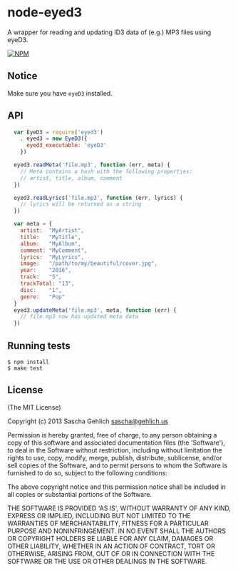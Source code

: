 # node-eyed3

A wrapper for reading and updating ID3 data of (e.g.) MP3 files using eyeD3.

[![NPM](https://nodei.co/npm/eyed3.png)](https://nodei.co/npm/eyed3/)

## Notice

Make sure you have `eyeD3` installed.

## API

```js
  var EyeD3 = require('eyed3')
    , eyed3 = new EyeD3({
      eyed3_executable: 'eyeD3'
    })

  eyed3.readMeta('file.mp3', function (err, meta) {
    // Meta contains a hash with the following properties:
    // artist, title, album, comment
  })

  eyed3.readLyrics('file.mp3', function (err, lyrics) {
    // lyrics will be returned as a string
  })

  var meta = {
    artist:  "MyArtist",
    title:   "MyTitle",
    album:   "MyAlbum",
    comment: "MyComment",
    lyrics:  "MyLyrics",
    image:   "/path/to/my/beautiful/cover.jpg",
    year:    "2016",
    track:   "5",
    trackTotal: "13",
    disc:    "1",
    genre:   "Pop"
  }
  eyed3.updateMeta('file.mp3', meta, function (err) {
    // file.mp3 now has updated meta data
  })  
```

## Running tests

    $ npm install
    $ make test

## License

(The MIT License)

Copyright (c) 2013 Sascha Gehlich <sascha@gehlich.us>

Permission is hereby granted, free of charge, to any person obtaining
a copy of this software and associated documentation files (the
'Software'), to deal in the Software without restriction, including
without limitation the rights to use, copy, modify, merge, publish,
distribute, sublicense, and/or sell copies of the Software, and to
permit persons to whom the Software is furnished to do so, subject to
the following conditions:

The above copyright notice and this permission notice shall be
included in all copies or substantial portions of the Software.

THE SOFTWARE IS PROVIDED 'AS IS', WITHOUT WARRANTY OF ANY KIND,
EXPRESS OR IMPLIED, INCLUDING BUT NOT LIMITED TO THE WARRANTIES OF
MERCHANTABILITY, FITNESS FOR A PARTICULAR PURPOSE AND NONINFRINGEMENT.
IN NO EVENT SHALL THE AUTHORS OR COPYRIGHT HOLDERS BE LIABLE FOR ANY
CLAIM, DAMAGES OR OTHER LIABILITY, WHETHER IN AN ACTION OF CONTRACT,
TORT OR OTHERWISE, ARISING FROM, OUT OF OR IN CONNECTION WITH THE
SOFTWARE OR THE USE OR OTHER DEALINGS IN THE SOFTWARE.
